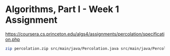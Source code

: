 
# Algorithms, Part I - Week 1 Assignment

https://coursera.cs.princeton.edu/algs4/assignments/percolation/specification.php

```bash
zip percolation.zip src/main/java/Percolation.java src/main/java/PercolationStats.java
```
